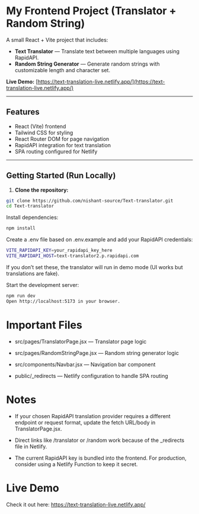 # My Frontend Project (Translator + Random String)

A small React + Vite project that includes:

- **Text Translator** — Translate text between multiple languages using RapidAPI.
- **Random String Generator** — Generate random strings with customizable length and character set.

**Live Demo:** [https://text-translation-live.netlify.app/](https://text-translation-live.netlify.app/)

---

## Features

- React (Vite) frontend
- Tailwind CSS for styling
- React Router DOM for page navigation
- RapidAPI integration for text translation
- SPA routing configured for Netlify

---

## Getting Started (Run Locally)

1. **Clone the repository:**

```bash
git clone https://github.com/nishant-source/Text-translator.git
cd Text-translator 
```

Install dependencies:

```bash
npm install
```

Create a .env file based on .env.example and add your RapidAPI credentials:

```bash
VITE_RAPIDAPI_KEY=your_rapidapi_key_here
VITE_RAPIDAPI_HOST=text-translator2.p.rapidapi.com
```
If you don’t set these, the translator will run in demo mode (UI works but translations are fake).


Start the development server:

```bash
npm run dev
Open http://localhost:5173 in your browser.
```

# Important Files
- src/pages/TranslatorPage.jsx — Translator page logic

- src/pages/RandomStringPage.jsx — Random string generator logic

- src/components/Navbar.jsx — Navigation bar component

- public/_redirects — Netlify configuration to handle SPA routing

# Notes
- If your chosen RapidAPI translation provider requires a different endpoint or request format, update the fetch URL/body in TranslatorPage.jsx.

- Direct links like /translator or /random work because of the _redirects file in Netlify.

- The current RapidAPI key is bundled into the frontend. For production, consider using a Netlify Function to keep it secret.

# Live Demo
Check it out here: https://text-translation-live.netlify.app/
